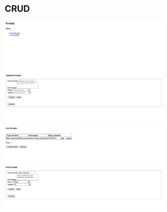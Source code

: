 # CRUD
![Home](home.png)
![Tambah Produk](tambahProduk.png)
![List Produk](listProduk.png)
![Edit Produk](edit.png)

